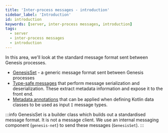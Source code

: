 ```yaml
---
title: 'Inter-process messages - introduction'
sidebar_label: 'Introduction'
id: introduction
keywords: [server, inter-process messages, introduction]
tags:
  - server
  - inter-process messages
  - introduction
---
```


In this area, we'll look at the standard message format sent between Genesis processes.


- [GenesisSet](/server/inter-process-messages/genesisSet/) - a generic message format sent between Genesis processes
- [Type-safe messages](/server/inter-process-messages/type-safe-messages/) that perform message serialization and deserialization. These extract metadata information and expose it to the front end. 
- [Metadata annotations](/server/inter-process-messages/metadata-annotations/) that can be applied when defining Kotlin data classes to be used as input `I` message types.

:::info
GenesisSet is a builder class which builds out a standardised message format. It is not a message client. We use an internal messaging component (`genesis-net`) to send these messages (`GenesisSet`).
:::